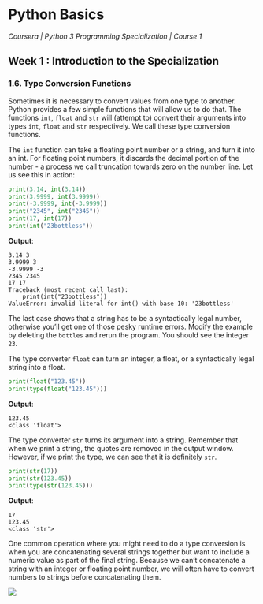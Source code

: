 # Python Basics
*Coursera | Python 3 Programming Specialization | Course 1*

## Week 1 : Introduction to the Specialization
### 1.6. Type Conversion Functions

Sometimes it is necessary to convert values from one type to another. Python provides a few simple functions that will allow us to do that. The functions `int`, `float` and `str` will (attempt to) convert their arguments into types `int`, `float` and `str` respectively. We call these type conversion functions.

The `int` function can take a floating point number or a string, and turn it into an int. For floating point numbers, it discards the decimal portion of the number - a process we call truncation towards zero on the number line. Let us see this in action:

```python
print(3.14, int(3.14))
print(3.9999, int(3.9999))
print(-3.9999, int(-3.9999))
print("2345", int("2345"))
print(17, int(17))
print(int("23bottless"))
```

**Output**:

```
3.14 3
3.9999 3
-3.9999 -3
2345 2345
17 17
Traceback (most recent call last):
    print(int("23bottless"))
ValueError: invalid literal for int() with base 10: '23bottless'
```

The last case shows that a string has to be a syntactically legal number, otherwise you’ll get one of those pesky runtime errors. Modify the example by deleting the `bottles` and rerun the program. You should see the integer `23`.

The type converter `float` can turn an integer, a float, or a syntactically legal string into a float.

```python
print(float("123.45"))
print(type(float("123.45")))
```

**Output**:

```
123.45
<class 'float'>
```

The type converter `str` turns its argument into a string. Remember that when we print a string, the quotes are removed in the output window. However, if we print the type, we can see that it is definitely `str`.

```python
print(str(17))
print(str(123.45))
print(type(str(123.45)))
```

**Output**:

```
17
123.45
<class 'str'>
```

One common operation where you might need to do a type conversion is when you are concatenating several strings together but want to include a numeric value as part of the final string. Because we can’t concatenate a string with an integer or floating point number, we will often have to convert numbers to strings before concatenating them.

![](https://fopp.umsi.education/runestone/static/fopp/_images/type_cast.gif)
